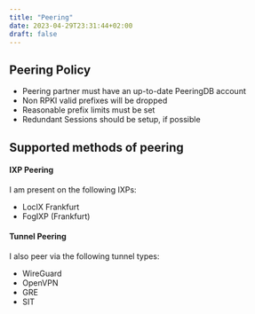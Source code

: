 ```yaml
---
title: "Peering"
date: 2023-04-29T23:31:44+02:00
draft: false
---
```


## Peering Policy
- Peering partner must have an up-to-date PeeringDB account
- Non RPKI valid prefixes will be dropped
- Reasonable prefix limits must be set
- Redundant Sessions should be setup, if possible

## Supported methods of peering
#### IXP Peering
I am present on the following IXPs:
- LocIX Frankfurt
- FogIXP (Frankfurt)

#### Tunnel Peering
I also peer via the following tunnel types:
- WireGuard
- OpenVPN
- GRE
- SIT
